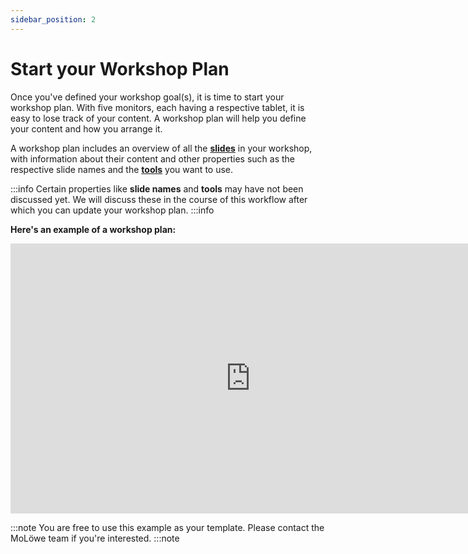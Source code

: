 ```yaml
---
sidebar_position: 2
---
```


# Start your Workshop Plan

Once you've defined your workshop goal(s), it is time to start your workshop plan.
With five monitors, each having a respective tablet, it is easy to lose track of your content.
A workshop plan will help you define your content and how you arrange it.

A workshop plan includes an overview of all the [**slides**](glossary.md#slide) in your workshop,
with information about their content and other properties such as the respective slide names and the 
[**tools**](glossary.md#tools) you want to use.

:::info
Certain properties like **slide names** and **tools** may have not been discussed yet.
We will discuss these in the course of this workflow after which you can update your workshop plan.
:::info

**Here's an example of a workshop plan:**

<iframe width="768" height="432" src="https://miro.com/app/board/uXjVP1njcGM=/?share_link_id=59867996560" frameborder="0" scrolling="no" allowfullscreen></iframe>

:::note
You are free to use this example as your template. Please contact the MoLöwe team if you're interested.
:::note